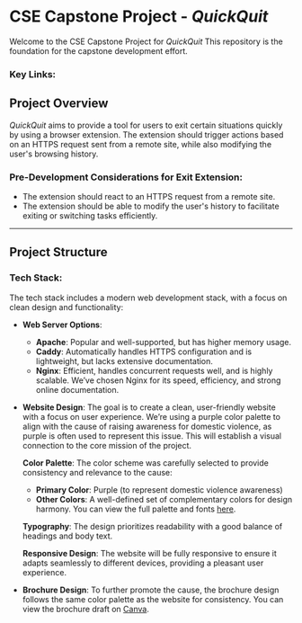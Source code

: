 # CSE Capstone Project - *QuickQuit*
Welcome to the CSE Capstone Project for *QuickQuit* This repository is the foundation for the capstone development effort.

### Key Links:


## Project Overview
*QuickQuit* aims to provide a tool for users to exit certain situations quickly by using a browser extension. The extension should trigger actions based on an HTTPS request sent from a remote site, while also modifying the user's browsing history.

### Pre-Development Considerations for Exit Extension:
- The extension should react to an HTTPS request from a remote site.
- The extension should be able to modify the user's history to facilitate exiting or switching tasks efficiently.

---

## Project Structure

### **Tech Stack:**
The tech stack includes a modern web development stack, with a focus on clean design and functionality:

- **Web Server Options**:
  - **Apache**: Popular and well-supported, but has higher memory usage.
  - **Caddy**: Automatically handles HTTPS configuration and is lightweight, but lacks extensive documentation.
  - **Nginx**: Efficient, handles concurrent requests well, and is highly scalable. We’ve chosen Nginx for its speed, efficiency, and strong online documentation.

- **Website Design**:
  The goal is to create a clean, user-friendly website with a focus on user experience. We’re using a purple color palette to align with the cause of raising awareness for domestic violence, as purple is often used to represent this issue. This will establish a visual connection to the core mission of the project.

  **Color Palette**: The color scheme was carefully selected to provide consistency and relevance to the cause:
  - **Primary Color**: Purple (to represent domestic violence awareness)
  - **Other Colors**: A well-defined set of complementary colors for design harmony. You can view the full palette and fonts [here](https://www.realtimecolors.com/?colors=24021c-fffbf6-BC67CB-F5B8C8-9533EB&fonts=Inter-Inter).

  **Typography**: The design prioritizes readability with a good balance of headings and body text.

  **Responsive Design**: The website will be fully responsive to ensure it adapts seamlessly to different devices, providing a pleasant user experience.

- **Brochure Design**: To further promote the cause, the brochure design follows the same color palette as the website for consistency. You can view the brochure draft on [Canva](https://www.canva.com/design/DAGbzFq34lw/QMtO1t_80gh-UQH1swiK3A/edit?utm_content=DAGbzFq34lw&utm_campaign=designshare&utm_medium=link2&utm_source=sharebutton).
